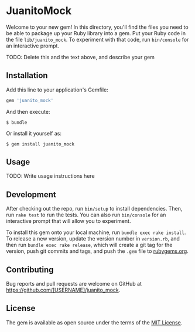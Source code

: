 # JuanitoMock

Welcome to your new gem! In this directory, you'll find the files you need to be able to package up your Ruby library into a gem. Put your Ruby code in the file `lib/juanito_mock`. To experiment with that code, run `bin/console` for an interactive prompt.

TODO: Delete this and the text above, and describe your gem

## Installation

Add this line to your application's Gemfile:

```ruby
gem 'juanito_mock'
```

And then execute:

    $ bundle

Or install it yourself as:

    $ gem install juanito_mock

## Usage

TODO: Write usage instructions here

## Development

After checking out the repo, run `bin/setup` to install dependencies. Then, run `rake test` to run the tests. You can also run `bin/console` for an interactive prompt that will allow you to experiment.

To install this gem onto your local machine, run `bundle exec rake install`. To release a new version, update the version number in `version.rb`, and then run `bundle exec rake release`, which will create a git tag for the version, push git commits and tags, and push the `.gem` file to [rubygems.org](https://rubygems.org).

## Contributing

Bug reports and pull requests are welcome on GitHub at https://github.com/[USERNAME]/juanito_mock.


## License

The gem is available as open source under the terms of the [MIT License](http://opensource.org/licenses/MIT).

